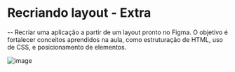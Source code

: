 # Recriando layout - Extra

-- Recriar uma aplicação a partir de um layout pronto no Figma. O objetivo é fortalecer conceitos aprendidos na aula, 
como estruturação de HTML, uso de CSS, e posicionamento de elementos.

![image](https://github.com/AnaysaLopes/recriando_layout/assets/153683976/aadeca79-b90c-49db-88ce-6f909f197fc9)

